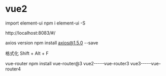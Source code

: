 # vue2

import element-ui
npm i element-ui -S

http://localhost:8083/#/


axios version
npm install axios@1.5.0 --save

格式化
Shift + Alt + F


vue-router
npm install vue-router@3 
vue2-----vue-router3
vue3-----vue-router4